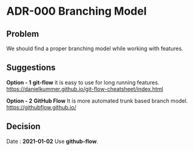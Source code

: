 # ADR-000 Branching Model

## Problem

We should find a proper branching model while working with features.

## Suggestions

**Option - 1** **git-flow** it is easy to use for long running features.
https://danielkummer.github.io/git-flow-cheatsheet/index.html

**Option - 2** **GitHub Flow** It is more automated trunk based branch model. 
https://githubflow.github.io/

## Decision
Date : **2021-01-02**
Use **github-flow**.
